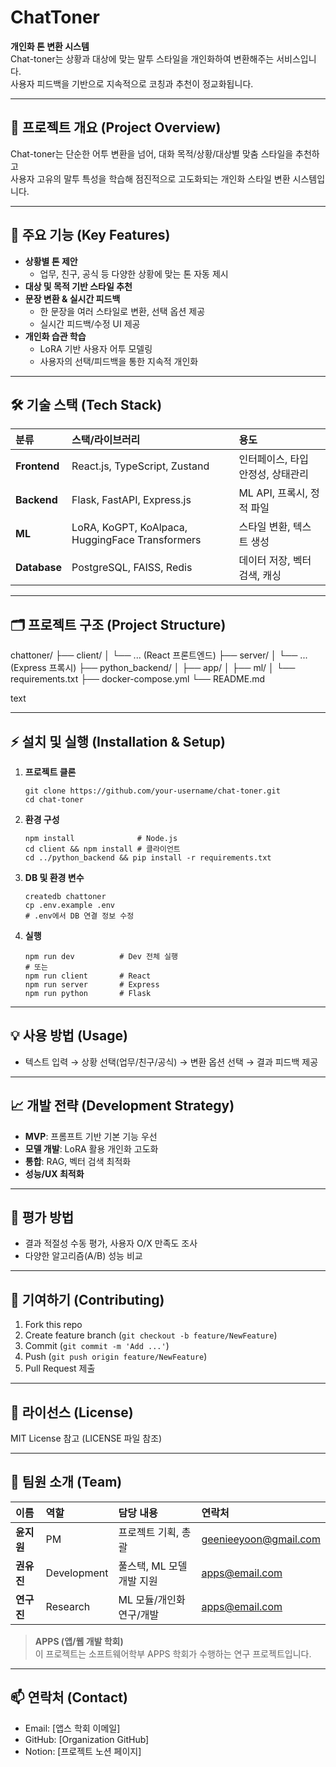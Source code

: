 # ChatToner

**개인화 톤 변환 시스템**  
Chat-toner는 상황과 대상에 맞는 말투 스타일을 개인화하여 변환해주는 서비스입니다.  
사용자 피드백을 기반으로 지속적으로 코칭과 추천이 정교화됩니다.

---

## 📝 프로젝트 개요 (Project Overview)

Chat-toner는 단순한 어투 변환을 넘어, 대화 목적/상황/대상별 맞춤 스타일을 추천하고  
사용자 고유의 말투 특성을 학습해 점진적으로 고도화되는 개인화 스타일 변환 시스템입니다.

---

## 🚀 주요 기능 (Key Features)

- **상황별 톤 제안**
  - 업무, 친구, 공식 등 다양한 상황에 맞는 톤 자동 제시
- **대상 및 목적 기반 스타일 추천**
- **문장 변환 & 실시간 피드백**
  - 한 문장을 여러 스타일로 변환, 선택 옵션 제공
  - 실시간 피드백/수정 UI 제공
- **개인화 습관 학습**
  - LoRA 기반 사용자 어투 모델링
  - 사용자의 선택/피드백을 통한 지속적 개인화

---

## 🛠️ 기술 스택 (Tech Stack)

| 분류         | 스택/라이브러리                                 | 용도                              |
| :----------- | :---------------------------------------------- | :-------------------------------- |
| **Frontend** | React.js, TypeScript, Zustand                   | 인터페이스, 타입 안정성, 상태관리 |
| **Backend**  | Flask, FastAPI, Express.js                      | ML API, 프록시, 정적 파일         |
| **ML**       | LoRA, KoGPT, KoAlpaca, HuggingFace Transformers | 스타일 변환, 텍스트 생성          |
| **Database** | PostgreSQL, FAISS, Redis                        | 데이터 저장, 벡터 검색, 캐싱      |

---

## 🗂️ 프로젝트 구조 (Project Structure)

chattoner/
├── client/
│ └── ... (React 프론트엔드)
├── server/
│ └── ... (Express 프록시)
├── python_backend/
│ ├── app/
│ ├── ml/
│ └── requirements.txt
├── docker-compose.yml
└── README.md

text

---

## ⚡ 설치 및 실행 (Installation & Setup)

1. **프로젝트 클론**

   ```
   git clone https://github.com/your-username/chat-toner.git
   cd chat-toner
   ```

2. **환경 구성**

   ```
   npm install              # Node.js
   cd client && npm install # 클라이언트
   cd ../python_backend && pip install -r requirements.txt
   ```

3. **DB 및 환경 변수**

   ```
   createdb chattoner
   cp .env.example .env
   # .env에서 DB 연결 정보 수정
   ```

4. **실행**
   ```
   npm run dev          # Dev 전체 실행
   # 또는
   npm run client       # React
   npm run server       # Express
   npm run python       # Flask
   ```

---

## 💡 사용 방법 (Usage)

- 텍스트 입력 → 상황 선택(업무/친구/공식) → 변환 옵션 선택 → 결과 피드백 제공

---

## 📈 개발 전략 (Development Strategy)

- **MVP**: 프롬프트 기반 기본 기능 우선
- **모델 개발**: LoRA 활용 개인화 고도화
- **통합**: RAG, 벡터 검색 최적화
- **성능/UX 최적화**

---

## 🧪 평가 방법

- 결과 적절성 수동 평가, 사용자 O/X 만족도 조사
- 다양한 알고리즘(A/B) 성능 비교

---

## 🤝 기여하기 (Contributing)

1. Fork this repo
2. Create feature branch (`git checkout -b feature/NewFeature`)
3. Commit (`git commit -m 'Add ...'`)
4. Push (`git push origin feature/NewFeature`)
5. Pull Request 제출

---

## 📜 라이선스 (License)

MIT License 참고 (LICENSE 파일 참조)

---

## 👥 팀원 소개 (Team)

| 이름       | 역할        | 담당 내용                 | 연락처                |
| :--------- | :---------- | :------------------------ | :-------------------- |
| **윤지원** | PM          | 프로젝트 기획, 총괄       | geenieeyoon@gmail.com |
| **권유진** | Development | 풀스택, ML 모델 개발 지원 | apps@email.com        |
| **연구진** | Research    | ML 모듈/개인화 연구/개발  | apps@email.com        |

> **APPS (앱/웹 개발 학회)**  
> 이 프로젝트는 소프트웨어학부 APPS 학회가 수행하는 연구 프로젝트입니다.

---

## 📫 연락처 (Contact)

- Email: [앱스 학회 이메일]
- GitHub: [Organization GitHub]
- Notion: [프로젝트 노션 페이지]
